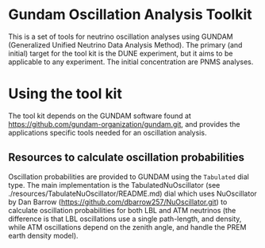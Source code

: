 # Gundam Oscillation Analysis Toolkit

This is a set of tools for neutrino oscillation analyses using GUNDAM (Generalized Unified Neutrino Data Analysis Method).  The primary (and initial) target for the tool kit is the DUNE experiment, but it aims to be applicable to any experiment.  The initial concentration are PNMS analyses.  

# Using the tool kit

The tool kit depends on the GUNDAM software found at https://github.com/gundam-organization/gundam.git, and provides the applications specific tools needed for an oscillation analysis.

## Resources to calculate oscillation probabilities

Oscillation probabilities are provided to GUNDAM using the `Tabulated` dial type.  The main implementation is the TabulatedNuOscillator (see ./resources/TabulateNuOscillator/README.md) dial which uses NuOscillator by Dan Barrow (https://github.com/dbarrow257/NuOscillator.git) to calculate oscillation probabilities for both LBL and ATM neutrinos (the difference is that LBL oscillations use a single path-length, and density, while ATM oscillations depend on the zenith angle, and handle the PREM earth density model).
